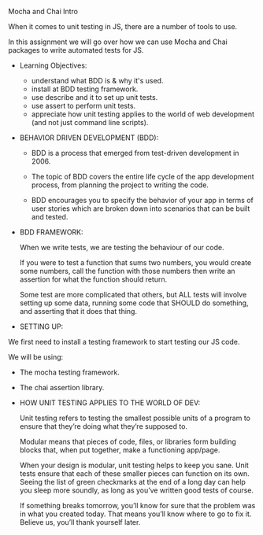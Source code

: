 Mocha and Chai Intro


When it comes to unit testing in JS, there are a number of tools to use.

In this assignment we will go over how we can use Mocha and Chai packages
to write automated tests for JS.

- Learning Objectives:

  - understand what BDD is & why it's used.
  - install at BDD testing framework.
  - use describe and it to set up unit tests.
  - use assert to perform unit tests.
  - appreciate how unit testing applies to the world of web development
    (and not just command line scripts).


- BEHAVIOR DRIVEN DEVELOPMENT (BDD):

  - BDD is a process that emerged from test-driven development in 2006.
  - The topic of BDD covers the entire life cycle of the app development process, from planning the project to writing the code.

  - BDD encourages you to specify the behavior of your app in terms of user stories which are broken down into scenarios that can be built and tested.



- BDD FRAMEWORK:

  When we write tests, we are testing the behaviour of our code.

  If you were to test a function that sums two numbers, you would create some numbers, call the function with those numbers then write an assertion for what the function should return.

  Some test are more complicated that others, but ALL tests will involve setting up some data, running some code that SHOULD do something, and asserting that it does that thing.



- SETTING UP:

 We first need to install a testing framework to start testing our JS code.

 We will be using:

  - The mocha testing framework.
  - The chai assertion library.




- HOW UNIT TESTING APPLIES TO THE WORLD OF DEV:

  Unit testing refers to testing the smallest possible units of a program to ensure that they’re doing what they’re supposed to.

  Modular means that pieces of code, files, or libraries form building blocks that, when put together, make a functioning app/page.

  When your design is modular, unit testing helps to keep you sane. Unit tests ensure that each of these smaller pieces can function on its own. Seeing the list of green checkmarks at the end of a long day can help you sleep more soundly, as long as you’ve written good tests of course.

  If something breaks tomorrow, you’ll know for sure that the problem was in what you created today. That means you’ll know where to go to fix it. Believe us, you’ll thank yourself later.

